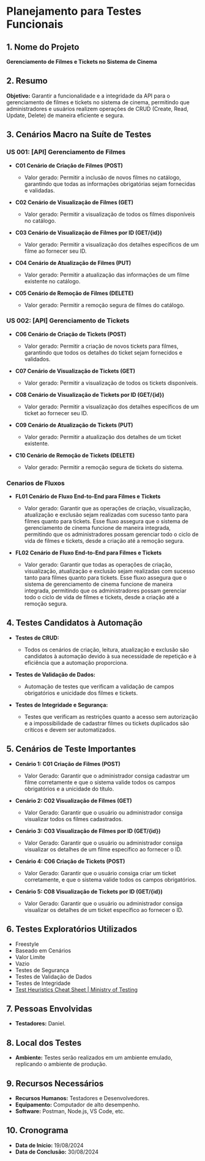 # Planejamento para Testes Funcionais

## 1. Nome do Projeto
**Gerenciamento de Filmes e Tickets no Sistema de Cinema**

## 2. Resumo
**Objetivo:** Garantir a funcionalidade e a integridade da API para o gerenciamento de filmes e tickets no sistema de cinema, permitindo que administradores e usuários realizem operações de CRUD (Create, Read, Update, Delete) de maneira eficiente e segura.

## 3. Cenários Macro na Suíte de Testes

### **US 001: [API] Gerenciamento de Filmes**

- **C01 Cenário de Criação de Filmes (POST)**
  - Valor gerado: Permitir a inclusão de novos filmes no catálogo, garantindo que todas as informações obrigatórias sejam fornecidas e validadas.

- **C02 Cenário de Visualização de Filmes (GET)**
  - Valor gerado: Permitir a visualização de todos os filmes disponíveis no catálogo.

- **C03 Cenário de Visualização de Filmes por ID (GET/{id})**
  - Valor gerado: Permitir a visualização dos detalhes específicos de um filme ao fornecer seu ID.

- **C04 Cenário de Atualização de Filmes (PUT)**
  - Valor gerado: Permitir a atualização das informações de um filme existente no catálogo.

- **C05 Cenário de Remoção de Filmes (DELETE)**
  - Valor gerado: Permitir a remoção segura de filmes do catálogo.

### **US 002: [API] Gerenciamento de Tickets**

- **C06 Cenário de Criação de Tickets (POST)**
  - Valor gerado: Permitir a criação de novos tickets para filmes, garantindo que todos os detalhes do ticket sejam fornecidos e validados.

- **C07 Cenário de Visualização de Tickets (GET)**
  - Valor gerado: Permitir a visualização de todos os tickets disponíveis.

- **C08 Cenário de Visualização de Tickets por ID (GET/{id})**
  - Valor gerado: Permitir a visualização dos detalhes específicos de um ticket ao fornecer seu ID.

- **C09 Cenário de Atualização de Tickets (PUT)**
  - Valor gerado: Permitir a atualização dos detalhes de um ticket existente.

- **C10 Cenário de Remoção de Tickets (DELETE)**
  - Valor gerado: Permitir a remoção segura de tickets do sistema.

### Cenarios de Fluxos

- **FL01 Cenário de Fluxo End-to-End para Filmes e Tickets**
  - Valor gerado:  Garantir que as operações de criação, visualização, atualização e exclusão sejam realizadas com sucesso tanto para filmes quanto para tickets. Esse fluxo assegura que o sistema de gerenciamento de cinema funcione de maneira integrada, permitindo que os administradores possam gerenciar todo o ciclo de vida de filmes e tickets, desde a criação até a remoção segura.

- **FL02 Cenário de Fluxo End-to-End para Filmes e Tickets**
  - Valor gerado:  Garantir que todas as operações de criação, visualização, atualização e exclusão sejam realizadas com sucesso tanto para filmes quanto para tickets. Esse fluxo assegura que o sistema de gerenciamento de cinema funcione de maneira integrada, permitindo que os administradores possam gerenciar todo o ciclo de vida de filmes e tickets, desde a criação até a remoção segura.


## 4. Testes Candidatos à Automação

- **Testes de CRUD:**
  - Todos os cenários de criação, leitura, atualização e exclusão são candidatos à automação devido à sua necessidade de repetição e à eficiência que a automação proporciona.

- **Testes de Validação de Dados:**
  - Automação de testes que verificam a validação de campos obrigatórios e unicidade dos filmes e tickets.

- **Testes de Integridade e Segurança:**
  - Testes que verificam as restrições quanto a acesso sem autorização e a impossibilidade de cadastrar filmes ou tickets duplicados são críticos e devem ser automatizados.

## 5. Cenários de Teste Importantes

- **Cenário 1: C01 Criação de Filmes (POST)**
  - Valor Gerado: Garantir que o administrador consiga cadastrar um filme corretamente e que o sistema valide todos os campos obrigatórios e a unicidade do título.

- **Cenário 2: C02 Visualização de Filmes (GET)**
  - Valor Gerado: Garantir que o usuário ou administrador consiga visualizar todos os filmes cadastrados.

- **Cenário 3: C03 Visualização de Filmes por ID (GET/{id})**
  - Valor Gerado: Garantir que o usuário ou administrador consiga visualizar os detalhes de um filme específico ao fornecer o ID.

- **Cenário 4: C06 Criação de Tickets (POST)**
  - Valor Gerado: Garantir que o usuário consiga criar um ticket corretamente, e que o sistema valide todos os campos obrigatórios.

- **Cenário 5: C08 Visualização de Tickets por ID (GET/{id})**
  - Valor Gerado: Garantir que o usuário ou administrador consiga visualizar os detalhes de um ticket específico ao fornecer o ID.

## 6. Testes Exploratórios Utilizados

- Freestyle
- Baseado em Cenários
- Valor Limite
- Vazio
- Testes de Segurança
- Testes de Validação de Dados
- Testes de Integridade
- [Test Heuristics Cheat Sheet | Ministry of Testing](https://www.ministryoftesting.com/articles/test-heuristics-cheat-sheet)

## 7. Pessoas Envolvidas

- **Testadores:** Daniel.

## 8. Local dos Testes

- **Ambiente:** Testes serão realizados em um ambiente emulado, replicando o ambiente de produção.

## 9. Recursos Necessários

- **Recursos Humanos:** Testadores e Desenvolvedores.
- **Equipamento:** Computador de alto desempenho.
- **Software:** Postman, Node.js, VS Code, etc.

## 10. Cronograma

- **Data de Início:** 19/08/2024
- **Data de Conclusão:** 30/08/2024
